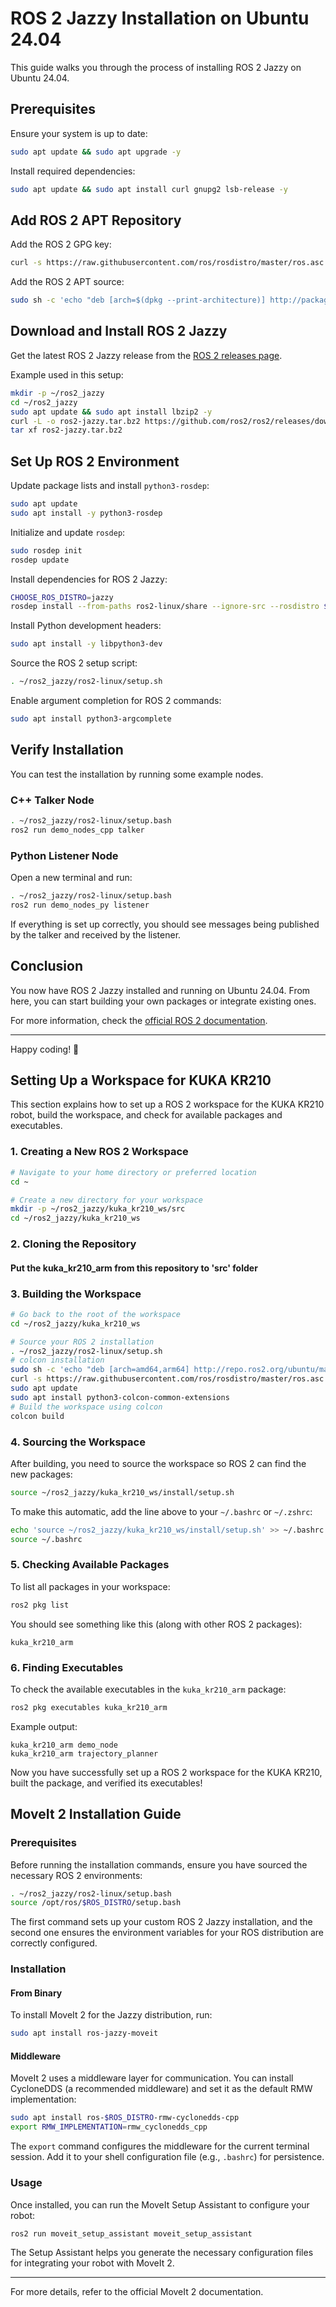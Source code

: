 # ROS 2 Jazzy Installation on Ubuntu 24.04

This guide walks you through the process of installing ROS 2 Jazzy on Ubuntu 24.04.

## Prerequisites

Ensure your system is up to date:

```bash
sudo apt update && sudo apt upgrade -y
```

Install required dependencies:

```bash
sudo apt update && sudo apt install curl gnupg2 lsb-release -y
```

## Add ROS 2 APT Repository

Add the ROS 2 GPG key:

```bash
curl -s https://raw.githubusercontent.com/ros/rosdistro/master/ros.asc | sudo apt-key add -
```

Add the ROS 2 APT source:

```bash
sudo sh -c 'echo "deb [arch=$(dpkg --print-architecture)] http://packages.ros.org/ros2/ubuntu $(lsb_release -cs) main" > /etc/apt/sources.list.d/ros2-latest.list'
```

## Download and Install ROS 2 Jazzy

Get the latest ROS 2 Jazzy release from the [ROS 2 releases page](https://github.com/ros2/ros2/releases).

Example used in this setup:

```bash
mkdir -p ~/ros2_jazzy
cd ~/ros2_jazzy
sudo apt update && sudo apt install lbzip2 -y
curl -L -o ros2-jazzy.tar.bz2 https://github.com/ros2/ros2/releases/download/release-jazzy-20241223/ros2-jazzy-20241223-linux-noble-amd64.tar.bz2
tar xf ros2-jazzy.tar.bz2
```

## Set Up ROS 2 Environment

Update package lists and install `python3-rosdep`:

```bash
sudo apt update
sudo apt install -y python3-rosdep
```

Initialize and update `rosdep`:

```bash
sudo rosdep init 
rosdep update
```

Install dependencies for ROS 2 Jazzy:

```bash
CHOOSE_ROS_DISTRO=jazzy
rosdep install --from-paths ros2-linux/share --ignore-src --rosdistro $CHOOSE_ROS_DISTRO -y --skip-keys "console_bridge fastcdr fastrtps libopensplice67 libopensplice69 osrf_testing_tools_cpp poco_vendor rmw_connext_cpp rosidl_typesupport_connext_c rosidl_typesupport_connext_cpp rti-connext-dds-5.3.1 tinyxml_vendor tinyxml2_vendor urdfdom urdfdom_headers"
```

Install Python development headers:

```bash
sudo apt install -y libpython3-dev
```

Source the ROS 2 setup script:

```bash
. ~/ros2_jazzy/ros2-linux/setup.sh
```

Enable argument completion for ROS 2 commands:

```bash
sudo apt install python3-argcomplete
```

## Verify Installation

You can test the installation by running some example nodes.

### C++ Talker Node

```bash
. ~/ros2_jazzy/ros2-linux/setup.bash
ros2 run demo_nodes_cpp talker
```

### Python Listener Node

Open a new terminal and run:

```bash
. ~/ros2_jazzy/ros2-linux/setup.bash
ros2 run demo_nodes_py listener
```

If everything is set up correctly, you should see messages being published by the talker and received by the listener.

## Conclusion

You now have ROS 2 Jazzy installed and running on Ubuntu 24.04. From here, you can start building your own packages or integrate existing ones.

For more information, check the [official ROS 2 documentation](https://docs.ros.org/en/jazzy/).

---

Happy coding! 🤖

## Setting Up a Workspace for KUKA KR210

This section explains how to set up a ROS 2 workspace for the KUKA KR210 robot, build the workspace, and check for available packages and executables.

### 1. Creating a New ROS 2 Workspace

```bash
# Navigate to your home directory or preferred location
cd ~

# Create a new directory for your workspace
mkdir -p ~/ros2_jazzy/kuka_kr210_ws/src
cd ~/ros2_jazzy/kuka_kr210_ws
```

### 2. Cloning the Repository


#### Put the kuka_kr210_arm from this repository to 'src' folder

### 3. Building the Workspace

```bash
# Go back to the root of the workspace
cd ~/ros2_jazzy/kuka_kr210_ws

# Source your ROS 2 installation
. ~/ros2_jazzy/ros2-linux/setup.sh
# colcon installation
sudo sh -c 'echo "deb [arch=amd64,arm64] http://repo.ros2.org/ubuntu/main `lsb_release -cs` main" > /etc/apt/sources.list.d/ros2-latest.list'
curl -s https://raw.githubusercontent.com/ros/rosdistro/master/ros.asc | sudo apt-key add -
sudo apt update
sudo apt install python3-colcon-common-extensions
# Build the workspace using colcon
colcon build
```

### 4. Sourcing the Workspace

After building, you need to source the workspace so ROS 2 can find the new packages:

```bash
source ~/ros2_jazzy/kuka_kr210_ws/install/setup.sh
```

To make this automatic, add the line above to your `~/.bashrc` or `~/.zshrc`:

```bash
echo 'source ~/ros2_jazzy/kuka_kr210_ws/install/setup.sh' >> ~/.bashrc
source ~/.bashrc
```

### 5. Checking Available Packages

To list all packages in your workspace:

```bash
ros2 pkg list
```

You should see something like this (along with other ROS 2 packages):

```
kuka_kr210_arm
```

### 6. Finding Executables

To check the available executables in the `kuka_kr210_arm` package:

```bash
ros2 pkg executables kuka_kr210_arm
```

Example output:

```
kuka_kr210_arm demo_node
kuka_kr210_arm trajectory_planner
```

Now you have successfully set up a ROS 2 workspace for the KUKA KR210, built the package, and verified its executables!

## MoveIt 2 Installation Guide

### Prerequisites
Before running the installation commands, ensure you have sourced the necessary ROS 2 environments:

```bash
. ~/ros2_jazzy/ros2-linux/setup.bash
source /opt/ros/$ROS_DISTRO/setup.bash
```

The first command sets up your custom ROS 2 Jazzy installation, and the second one ensures the environment variables for your ROS distribution are correctly configured.

### Installation

#### From Binary
To install MoveIt 2 for the Jazzy distribution, run:

```bash
sudo apt install ros-jazzy-moveit
```

#### Middleware
MoveIt 2 uses a middleware layer for communication. You can install CycloneDDS (a recommended middleware) and set it as the default RMW implementation:

```bash
sudo apt install ros-$ROS_DISTRO-rmw-cyclonedds-cpp
export RMW_IMPLEMENTATION=rmw_cyclonedds_cpp
```

The `export` command configures the middleware for the current terminal session. Add it to your shell configuration file (e.g., `.bashrc`) for persistence.

### Usage
Once installed, you can run the MoveIt Setup Assistant to configure your robot:

```bash
ros2 run moveit_setup_assistant moveit_setup_assistant
```

The Setup Assistant helps you generate the necessary configuration files for integrating your robot with MoveIt 2.

---

For more details, refer to the official MoveIt 2 documentation.


